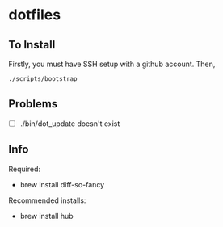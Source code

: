 # dotfiles

## To Install
Firstly, you must have SSH setup with a github account. Then,
~~~bash
./scripts/bootstrap
~~~

## Problems
* [ ] ./bin/dot_update doesn't exist

## Info
Required:
* brew install diff-so-fancy

Recommended installs:
* brew install hub
